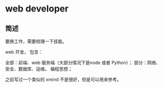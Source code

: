 # web developer 

## 简述

要换工作，需要梳理一下技能。  

web 开发， 包含：

全部：前端、web 服务端（大部分情况下是node 或者 Python）；
部分：网络、安全、数据库、运维。
编程思想；

之前写过一个类似的 xmind 不是很好，但是可以用来参考。
